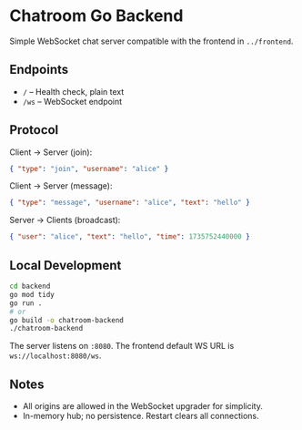 # Chatroom Go Backend

Simple WebSocket chat server compatible with the frontend in `../frontend`.

## Endpoints
- `/` – Health check, plain text
- `/ws` – WebSocket endpoint

## Protocol
Client → Server (join):
```json
{ "type": "join", "username": "alice" }
```

Client → Server (message):
```json
{ "type": "message", "username": "alice", "text": "hello" }
```

Server → Clients (broadcast):
```json
{ "user": "alice", "text": "hello", "time": 1735752440000 }
```

## Local Development
```bash
cd backend
go mod tidy
go run .
# or
go build -o chatroom-backend
./chatroom-backend
```
The server listens on `:8080`. The frontend default WS URL is `ws://localhost:8080/ws`.

## Notes
- All origins are allowed in the WebSocket upgrader for simplicity.
- In-memory hub; no persistence. Restart clears all connections.
